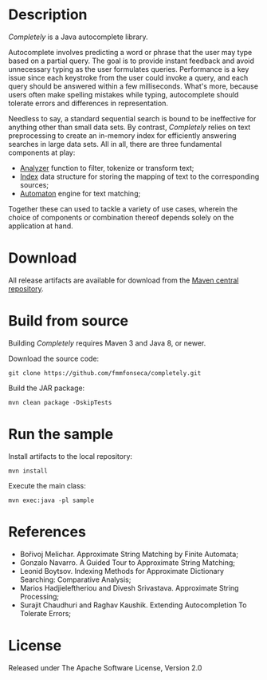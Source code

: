 # Description

*Completely* is a Java autocomplete library.

Autocomplete involves predicting a word or phrase that the user may type based on a partial query. The goal is to provide instant feedback and avoid unnecessary typing as the user formulates queries. Performance is a key issue since each keystroke from the user could invoke a query, and each query should be answered within a few milliseconds. What's more, because users often make spelling mistakes while typing, autocomplete should tolerate errors and differences in representation.

Needless to say, a standard sequential search is bound to be ineffective for anything other than small data sets. By contrast, *Completely* relies on text preprocessing to create an in-memory index for efficiently answering searches in large data sets. All in all, there are three fundamental components at play:

* [Analyzer](https://github.com/fmmfonseca/completely/tree/master/core/src/main/java/completely/text/analyze) function to filter, tokenize or transform text;
* [Index](https://github.com/fmmfonseca/completely/tree/master/core/src/main/java/completely/text/index) data structure for storing the mapping of text to the corresponding sources;
* [Automaton](https://github.com/fmmfonseca/completely/tree/master/core/src/main/java/completely/text/match) engine for text matching;

Together these can used to tackle a variety of use cases, wherein the choice of components or combination thereof depends solely on the application at hand.

# Download

All release artifacts are available for download from the [Maven central repository](http://search.maven.org/#search%7Cga%7C1%7Cg%3A%22com.miguelfonseca.completely%22).

# Build from source

Building *Completely* requires Maven 3 and Java 8, or newer.

Download the source code:

    git clone https://github.com/fmmfonseca/completely.git

Build the JAR package:

    mvn clean package -DskipTests

# Run the sample

Install artifacts to the local repository:

    mvn install

Execute the main class:

    mvn exec:java -pl sample

# References

* Bořivoj Melichar. Approximate String Matching by Finite Automata;
* Gonzalo Navarro. A Guided Tour to Approximate String Matching;
* Leonid Boytsov. Indexing Methods for Approximate Dictionary Searching: Comparative Analysis;
* Marios Hadjieleftheriou and Divesh Srivastava. Approximate String Processing;
* Surajit Chaudhuri and Raghav Kaushik. Extending Autocompletion To Tolerate Errors;

# License

Released under The Apache Software License, Version 2.0
